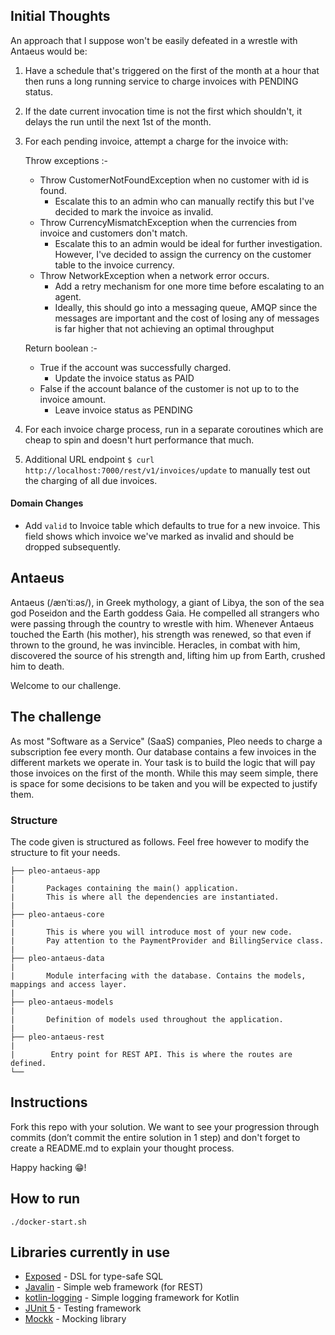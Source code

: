 ## Initial Thoughts

An approach that I suppose won't be easily defeated in a wrestle with Antaeus would be:
1. Have a schedule that's triggered on the first of the month at a hour that then runs a long running service
   to charge invoices with PENDING status.

2. If the date current invocation time is not the first which shouldn't, it delays the run until the next 1st of the month.   

3. For each pending invoice, attempt a charge for the invoice with:

      Throw exceptions :-
      - Throw CustomerNotFoundException when no customer with id is found.
        + Escalate this to an admin who can manually rectify this but I've decided to mark the invoice as invalid.
      - Throw CurrencyMismatchException when the currencies from invoice and customers don't match.
        + Escalate this to an admin would be ideal for further investigation. However, I've decided to assign the currency 
        on the customer table to the invoice currency. 
      - Throw NetworkException when a network error occurs.
        + Add a retry mechanism for one more time before escalating to an agent.
        + Ideally, this should go into a messaging queue, AMQP since the messages are important and the cost of losing any of messages is far higher that not achieving an optimal throughput
      
      Return boolean :-
      
      - True if the account was successfully charged.
          + Update the invoice status as PAID 
      - False if the account balance of the customer is not up to to the invoice amount.
          + Leave invoice status as PENDING
             
4. For each invoice charge process, run in a separate coroutines which are cheap to spin and doesn't hurt performance that much.

5. Additional URL endpoint `$ curl http://localhost:7000/rest/v1/invoices/update` to manually test out the charging of all due invoices.

#### Domain Changes
- Add `valid` to Invoice table which defaults to true for a new invoice.
This field shows which invoice we've marked as invalid and should be dropped subsequently.           
      
                
## Antaeus

Antaeus (/ænˈtiːəs/), in Greek mythology, a giant of Libya, the son of the sea god Poseidon and the Earth goddess Gaia. He compelled all strangers who were passing through the country to wrestle with him. Whenever Antaeus touched the Earth (his mother), his strength was renewed, so that even if thrown to the ground, he was invincible. Heracles, in combat with him, discovered the source of his strength and, lifting him up from Earth, crushed him to death.

Welcome to our challenge.

## The challenge

As most "Software as a Service" (SaaS) companies, Pleo needs to charge a subscription fee every month. Our database contains a few invoices in the different markets we operate in. Your task is to build the logic that will pay those invoices on the first of the month. While this may seem simple, there is space for some decisions to be taken and you will be expected to justify them.

### Structure
The code given is structured as follows. Feel free however to modify the structure to fit your needs.
```
├── pleo-antaeus-app
|
|       Packages containing the main() application. 
|       This is where all the dependencies are instantiated.
|
├── pleo-antaeus-core
|
|       This is where you will introduce most of your new code.
|       Pay attention to the PaymentProvider and BillingService class.
|
├── pleo-antaeus-data
|
|       Module interfacing with the database. Contains the models, mappings and access layer.
|
├── pleo-antaeus-models
|
|       Definition of models used throughout the application.
|
├── pleo-antaeus-rest
|
|        Entry point for REST API. This is where the routes are defined.
└──
```

## Instructions
Fork this repo with your solution. We want to see your progression through commits (don’t commit the entire solution in 1 step) and don't forget to create a README.md to explain your thought process.

Happy hacking 😁!

## How to run
```
./docker-start.sh
```

## Libraries currently in use
* [Exposed](https://github.com/JetBrains/Exposed) - DSL for type-safe SQL
* [Javalin](https://javalin.io/) - Simple web framework (for REST)
* [kotlin-logging](https://github.com/MicroUtils/kotlin-logging) - Simple logging framework for Kotlin
* [JUnit 5](https://junit.org/junit5/) - Testing framework
* [Mockk](https://mockk.io/) - Mocking library
